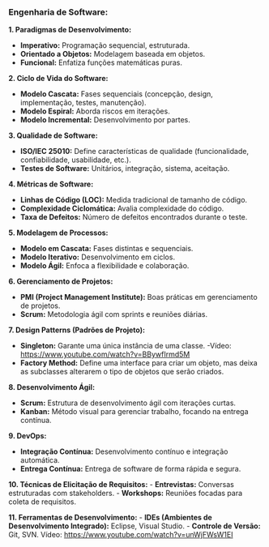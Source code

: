 ### Engenharia de Software:

**1. Paradigmas de Desenvolvimento:**

- **Imperativo:** Programação sequencial, estruturada.
- **Orientado a Objetos:** Modelagem baseada em objetos.
- **Funcional:** Enfatiza funções matemáticas puras.

**2. Ciclo de Vida do Software:**

- **Modelo Cascata:** Fases sequenciais (concepção, design, implementação, testes, manutenção).
- **Modelo Espiral:** Aborda riscos em iterações.
- **Modelo Incremental:** Desenvolvimento por partes.

**3. Qualidade de Software:**

- **ISO/IEC 25010:** Define características de qualidade (funcionalidade, confiabilidade, usabilidade, etc.).
- **Testes de Software:** Unitários, integração, sistema, aceitação.

**4. Métricas de Software:**

- **Linhas de Código (LOC):** Medida tradicional de tamanho de código.
- **Complexidade Ciclomática:** Avalia complexidade do código.
- **Taxa de Defeitos:** Número de defeitos encontrados durante o teste.

**5. Modelagem de Processos:**

- **Modelo em Cascata:** Fases distintas e sequenciais.
- **Modelo Iterativo:** Desenvolvimento em ciclos.
- **Modelo Ágil:** Enfoca a flexibilidade e colaboração.

**6. Gerenciamento de Projetos:**

- **PMI (Project Management Institute):** Boas práticas em gerenciamento de projetos.
- **Scrum:** Metodologia ágil com sprints e reuniões diárias.

**7. Design Patterns (Padrões de Projeto):**
- **Singleton:** Garante uma única instância de uma classe.
	-Vídeo: https://www.youtube.com/watch?v=BBywfIrmd5M
- **Factory Method:** Define uma interface para criar um objeto, mas deixa as subclasses alterarem o tipo de objetos que serão criados.

**8. Desenvolvimento Ágil:**

- **Scrum:** Estrutura de desenvolvimento ágil com iterações curtas.
- **Kanban:** Método visual para gerenciar trabalho, focando na entrega contínua.

**9. DevOps:**

- **Integração Contínua:** Desenvolvimento contínuo e integração automática.
- **Entrega Contínua:** Entrega de software de forma rápida e segura.

**10. Técnicas de Elicitação de Requisitos:** - **Entrevistas:** Conversas estruturadas com stakeholders. - **Workshops:** Reuniões focadas para coleta de requisitos.

**11. Ferramentas de Desenvolvimento:** - **IDEs (Ambientes de Desenvolvimento Integrado):** Eclipse, Visual Studio. - **Controle de Versão:** Git, SVN.
	Vídeo: https://www.youtube.com/watch?v=unWjFWsW1EI
